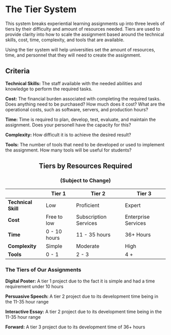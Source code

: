 # The Tier System

This system breaks experiential learning assignments up into three levels of tiers by their difficulty and amount of resources needed. Tiers are used to provide clarity into how to scale the assignment based around the technical skills, cost, time, complexity, and tools that are available.

Using the tier system will help universities set the amount of resources, time, and personnel that they will need to create the assignment.

## Criteria

**Technical Skills:**
The staff available with the needed abilities and knowledge to perform the required tasks.

**Cost:**
The financial burden associated with completing the required tasks. Does anything need to be purchased? How much does it cost? What are the operational costs, such as software, servers, and production hours?

**Time:**
Time is required to plan, develop, test, evaluate, and maintain the assignment. Does your personell have the capacity for this?

**Complexity:**
How difficult it is to achieve the desired result?

**Tools:**
The number of tools that need to be developed or used to implement the assignment. How many tools will be useful for students? 


## <center>Tiers by Resources Required

### <center> (Subject to Change)

|  | **Tier 1** | **Tier 2** | **Tier 3** | 
| --- | --- | --- | --- |
| **Technical Skill** | Low | Proficient | Expert | 
| **Cost** | Free to low | Subscription Services | Enterprise Services | 
| **Time** | 0 - 10 hours | 11 - 35 hours | 36+ Hours | 
| **Complexity** | Simple | Moderate | High | 
| **Tools** | 0 - 1 | 2 - 3 | 4 + |

### The Tiers of Our Assignments 

**Digital Poster:** 
  A tier 1 project due to the fact it is simple and had a time requirement under 10 hours

**Persuasive Speech:** 
A tier 2 project due to its development time being in the 11-35 hour range

**Interactive Essay:** 
A tier 2 project due to its development time being in the 11-35 hour range

**Forward:**
 A tier 3 project due to its development time of 36+ hours
